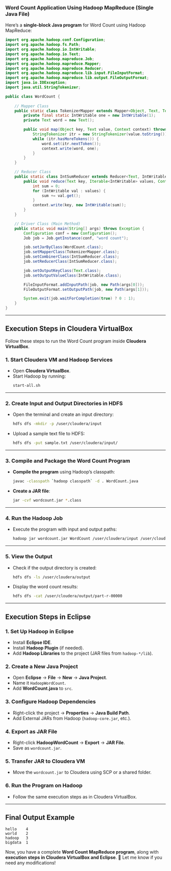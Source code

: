 ### **Word Count Application Using Hadoop MapReduce (Single Java File)**  
Here’s a **single-block Java program** for Word Count using Hadoop MapReduce:

```java
import org.apache.hadoop.conf.Configuration;
import org.apache.hadoop.fs.Path;
import org.apache.hadoop.io.IntWritable;
import org.apache.hadoop.io.Text;
import org.apache.hadoop.mapreduce.Job;
import org.apache.hadoop.mapreduce.Mapper;
import org.apache.hadoop.mapreduce.Reducer;
import org.apache.hadoop.mapreduce.lib.input.FileInputFormat;
import org.apache.hadoop.mapreduce.lib.output.FileOutputFormat;
import java.io.IOException;
import java.util.StringTokenizer;

public class WordCount {
    
    // Mapper Class
    public static class TokenizerMapper extends Mapper<Object, Text, Text, IntWritable> {
        private final static IntWritable one = new IntWritable(1);
        private Text word = new Text();

        public void map(Object key, Text value, Context context) throws IOException, InterruptedException {
            StringTokenizer itr = new StringTokenizer(value.toString());
            while (itr.hasMoreTokens()) {
                word.set(itr.nextToken());
                context.write(word, one);
            }
        }
    }

    // Reducer Class
    public static class IntSumReducer extends Reducer<Text, IntWritable, Text, IntWritable> {
        public void reduce(Text key, Iterable<IntWritable> values, Context context) throws IOException, InterruptedException {
            int sum = 0;
            for (IntWritable val : values) {
                sum += val.get();
            }
            context.write(key, new IntWritable(sum));
        }
    }

    // Driver Class (Main Method)
    public static void main(String[] args) throws Exception {
        Configuration conf = new Configuration();
        Job job = Job.getInstance(conf, "word count");

        job.setJarByClass(WordCount.class);
        job.setMapperClass(TokenizerMapper.class);
        job.setCombinerClass(IntSumReducer.class);
        job.setReducerClass(IntSumReducer.class);

        job.setOutputKeyClass(Text.class);
        job.setOutputValueClass(IntWritable.class);

        FileInputFormat.addInputPath(job, new Path(args[0]));
        FileOutputFormat.setOutputPath(job, new Path(args[1]));

        System.exit(job.waitForCompletion(true) ? 0 : 1);
    }
}
```

---

## **Execution Steps in Cloudera VirtualBox**
Follow these steps to run the Word Count program inside **Cloudera VirtualBox**.

### **1. Start Cloudera VM and Hadoop Services**
   - Open **Cloudera VirtualBox**.
   - Start Hadoop by running:
     ```sh
     start-all.sh
     ```

---

### **2. Create Input and Output Directories in HDFS**
   - Open the terminal and create an input directory:
     ```sh
     hdfs dfs -mkdir -p /user/cloudera/input
     ```
   - Upload a sample text file to HDFS:
     ```sh
     hdfs dfs -put sample.txt /user/cloudera/input/
     ```

---

### **3. Compile and Package the Word Count Program**
   - **Compile the program** using Hadoop’s classpath:
     ```sh
     javac -classpath `hadoop classpath` -d . WordCount.java
     ```
   - **Create a JAR file**:
     ```sh
     jar -cvf wordcount.jar *.class
     ```

---

### **4. Run the Hadoop Job**
   - Execute the program with input and output paths:
     ```sh
     hadoop jar wordcount.jar WordCount /user/cloudera/input /user/cloudera/output
     ```

---

### **5. View the Output**
   - Check if the output directory is created:
     ```sh
     hdfs dfs -ls /user/cloudera/output
     ```
   - Display the word count results:
     ```sh
     hdfs dfs -cat /user/cloudera/output/part-r-00000
     ```

---

## **Execution Steps in Eclipse**
### **1. Set Up Hadoop in Eclipse**
   - Install **Eclipse IDE**.
   - Install **Hadoop Plugin** (if needed).
   - Add **Hadoop Libraries** to the project (JAR files from `hadoop-*/lib`).

### **2. Create a New Java Project**
   - Open **Eclipse** → **File** → **New** → **Java Project**.
   - Name it `HadoopWordCount`.
   - Add **WordCount.java** to `src`.

### **3. Configure Hadoop Dependencies**
   - Right-click the project → **Properties** → **Java Build Path**.
   - Add External JARs from Hadoop (`hadoop-core.jar`, etc.).

### **4. Export as JAR File**
   - Right-click **HadoopWordCount** → **Export** → **JAR File**.
   - Save as `wordcount.jar`.

### **5. Transfer JAR to Cloudera VM**
   - Move the `wordcount.jar` to Cloudera using SCP or a shared folder.

### **6. Run the Program on Hadoop**
   - Follow the same execution steps as in Cloudera VirtualBox.

---

## **Final Output Example**
```
hello    4
world    2
hadoop   3
bigdata  1
```

Now, you have a complete **Word Count MapReduce program**, along with **execution steps in Cloudera VirtualBox and Eclipse**. 🚀 Let me know if you need any modifications!
